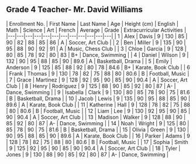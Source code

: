 ## Grade 4 Teacher- Mr. David Williams
| Enrollment No. | First Name | Last Name | Age | Height (cm) | English | Math | Science | Art | French | Average | Grade | Extracurricular Activities |
|---|---|---|---|---|---|---|---|---|---|---|---|
| 1 | Alex | Davis | 9 | 130 | 85 | 90 | 82 | 88 | 85 | 86 | A | Soccer, Art Club |
| 2 | Ben | Miller | 9 | 135 | 90 | 95 | 88 | 90 | 92 | 91 | A | Music, Chess Club |
| 3 | Chloe | Garcia | 9 | 128 | 80 | 85 | 78 | 92 | 80 | 83 | B+ | Dance, Swimming |
| 4 | Daniel | Wilson | 9 | 132 | 90 | 95 | 88 | 85 | 90 | 89.6 | A | Basketball, Drama |
| 5 | Emily | Anderson | 9 | 125 | 85 | 88 | 92 | 80 | 78 | 84.6 | B+ | Karate, Book Club |
| 6 | Frank | Thomas | 9 | 130 | 78 | 82 | 75 | 88 | 80 | 80.6 | B | Football, Music |
| 7 | Grace | Martinez | 9 | 128 | 92 | 95 | 90 | 85 | 90 | 90.4 | A | Soccer, Art Club |
| 8 | Henry | Rodriguez | 9 | 125 | 88 | 90 | 85 | 92 | 80 | 87 | A- | Dance, Swimming |
| 9 | Isabella | Clark | 9 | 130 | 80 | 85 | 78 | 90 | 75 | 81.6 | B | Basketball, Drama |
| 10 | Jacob | Lewis | 9 | 135 | 90 | 95 | 88 | 85 | 90 | 89.6 | A | Karate, Book Club |
| 11 | Katherine | Hall | 9 | 128 | 78 | 82 | 75 | 88 | 80 | 80.6 | B | Football, Music |
| 12 | Liam | Lee | 9 | 130 | 92 | 95 | 90 | 85 | 90 | 90.4 | A | Soccer, Art Club |
| 13 | Madison | Walker | 9 | 128 | 88 | 90 | 85 | 92 | 80 | 87 | A- | Dance, Swimming |
| 14 | Noah | Wright | 9 | 125 | 80 | 85 | 78 | 90 | 75 | 81.6 | B | Basketball, Drama |
| 15 | Olivia | Green | 9 | 130 | 90 | 95 | 88 | 85 | 90 | 89.6 | A | Karate, Book Club |
| 16 | Parker | Adams | 9 | 128 | 78 | 82 | 75 | 88 | 80 | 80.6 | B | Football, Music |
| 17 | Sophia | Smith | 9 | 125 | 92 | 95 | 90 | 85 | 90 | 90.4 | A | Soccer, Art Club |
| 18 | Tyler | Jones | 9 | 130 | 88 | 90 | 85 | 92 | 80 | 87 | A- | Dance, Swimming |
